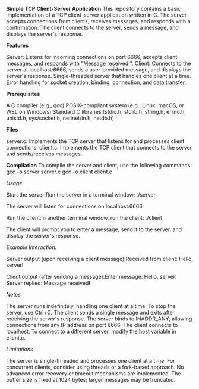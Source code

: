 **Simple TCP Client-Server Application**
This repository contains a basic implementation of a TCP client-server application written in C.
The server accepts connections from clients, receives messages, and responds with a confirmation. 
The client connects to the server, sends a message, and displays the server's response.

**Features**

Server: Listens for incoming connections on port 6666, accepts client messages, and responds with "Message received!".
Client: Connects to the server at localhost:6666, sends a user-provided message, and displays the server's response.
Single-threaded server that handles one client at a time.
Error handling for socket creation, binding, connection, and data transfer.

**Prerequisites**

A C compiler (e.g., gcc)
POSIX-compliant system (e.g., Linux, macOS, or WSL on Windows)
Standard C libraries (stdio.h, stdlib.h, string.h, errno.h, unistd.h, sys/socket.h, netinet/in.h, netdb.h)

**Files**

server.c: Implements the TCP server that listens for and processes client connections.
client.c: Implements the TCP client that connects to the server and sends/receives messages.

**Compilation**
To compile the server and client, use the following commands:
gcc -o server server.c
gcc -o client client.c

*Usage*

Start the server:Run the server in a terminal window:
./server

The server will listen for connections on localhost:6666.

Run the client:In another terminal window, run the client:
./client

The client will prompt you to enter a message, send it to the server, and display the server's response.

*Example Interaction:*

Server output (upon receiving a client message):Received from client: Hello, server!

Client output (after sending a message):Enter message: Hello, server!
Server replied: Message received!

*Notes*

The server runs indefinitely, handling one client at a time. To stop the server, use Ctrl+C.
The client sends a single message and exits after receiving the server's response.
The server binds to INADDR_ANY, allowing connections from any IP address on port 6666.
The client connects to localhost. To connect to a different server, modify the host variable in client.c.

*Limitations*

The server is single-threaded and processes one client at a time. 
For concurrent clients, consider using threads or a fork-based approach.
No advanced error recovery or timeout mechanisms are implemented.
The buffer size is fixed at 1024 bytes; larger messages may be truncated.
